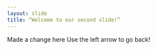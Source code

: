 ```yaml
---
layout: slide
title: “Welcome to our second slide!”
---
```

Made a change here
Use the left arrow to go back!

